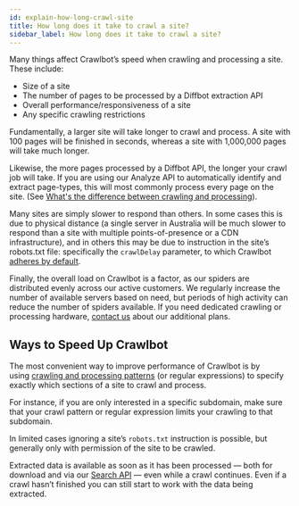 ```yaml
---
id: explain-how-long-crawl-site
title: How long does it take to crawl a site?
sidebar_label: How long does it take to crawl a site?
---
```


Many things affect Crawlbot’s speed when crawling and processing a site. These include:

- Size of a site
- The number of pages to be processed by a Diffbot extraction API
- Overall performance/responsiveness of a site
- Any specific crawling restrictions

Fundamentally, a larger site will take longer to crawl and process. A site with 100 pages will be finished in seconds, whereas a site with 1,000,000 pages will take much longer.

Likewise, the more pages processed by a Diffbot API, the longer your crawl job will take. If you are using our Analyze API to automatically identify and extract page-types, this will most commonly process every page on the site. (See [What's the difference between crawling and processing](explain-crawling-versus-processing)).

Many sites are simply slower to respond than others. In some cases this is due to physical distance (a single server in Australia will be much slower to respond than a site with multiple points-of-presence or a CDN infrastructure), and in others this may be due to instruction in the site’s robots.txt file: specifically the `crawlDelay` parameter, to which Crawlbot [adheres by default](explain-robots-txt).

Finally, the overall load on Crawlbot is a factor, as our spiders are distributed evenly across our active customers. We regularly increase the number of available servers based on need, but periods of high activity can reduce the number of spiders available. If you need dedicated crawling or processing hardware, [contact us](mailto:sales@diffbot.com) about our additional plans.

## Ways to Speed Up Crawlbot

The most convenient way to improve performance of Crawlbot is by using [crawling and processing patterns](guides-patterns) (or regular expressions) to specify exactly which sections of a site to crawl and process.

For instance, if you are only interested in a specific subdomain, make sure that your crawl pattern or regular expression limits your crawling to that subdomain.

In limited cases ignoring a site’s `robots.txt` instruction is possible, but generally only with permission of the site to be crawled.

Extracted data is available as soon as it has been processed — both for download and via our [Search API](api-search) — even while a crawl continues. Even if a crawl hasn’t finished you can still start to work with the data being extracted.
